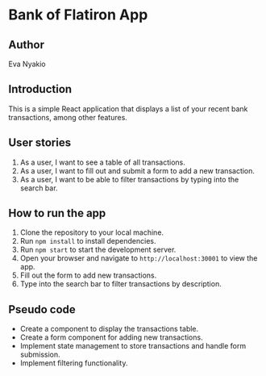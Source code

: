 
# Bank of Flatiron App

## Author

Eva Nyakio

## Introduction

This is a simple React application that displays a list of your recent bank transactions, among other features.

## User stories

1. As a user, I want to see a table of all transactions.
2. As a user, I want to fill out and submit a form to add a new transaction.
3. As a user, I want to be able to filter transactions by typing into the search bar.

## How to run the app

1. Clone the repository to your local machine.
2. Run `npm install` to install dependencies.
3. Run `npm start` to start the development server.
4. Open your browser and navigate to `http://localhost:30001` to view the app.
5. Fill out the form to add new transactions.
6. Type into the search bar to filter transactions by description.


## Pseudo code

* Create a component to display the transactions table.
* Create a form component for adding new transactions.
* Implement state management to store transactions and handle form submission.
* Implement filtering functionality.